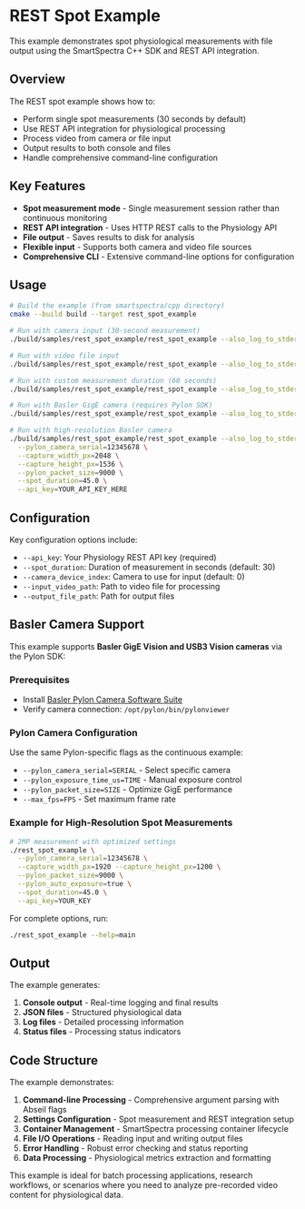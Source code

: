 # REST Spot Example

This example demonstrates spot physiological measurements with file output using the SmartSpectra C++ SDK and REST API integration.

## Overview

The REST spot example shows how to:

- Perform single spot measurements (30 seconds by default)
- Use REST API integration for physiological processing
- Process video from camera or file input
- Output results to both console and files
- Handle comprehensive command-line configuration

## Key Features

- **Spot measurement mode** - Single measurement session rather than continuous monitoring
- **REST API integration** - Uses HTTP REST calls to the Physiology API
- **File output** - Saves results to disk for analysis
- **Flexible input** - Supports both camera and video file sources
- **Comprehensive CLI** - Extensive command-line options for configuration

## Usage

```bash
# Build the example (from smartspectra/cpp directory)
cmake --build build --target rest_spot_example

# Run with camera input (30-second measurement)
./build/samples/rest_spot_example/rest_spot_example --also_log_to_stderr --camera_device_index=0 --auto_lock=false --api_key=YOUR_API_KEY_HERE

# Run with video file input
./build/samples/rest_spot_example/rest_spot_example --also_log_to_stderr --input_video_path=/path/to/video.mp4 --api_key=YOUR_API_KEY_HERE

# Run with custom measurement duration (60 seconds)
./build/samples/rest_spot_example/rest_spot_example --also_log_to_stderr --camera_device_index=0 --spot_duration=60.0 --api_key=YOUR_API_KEY_HERE

# Run with Basler GigE camera (requires Pylon SDK)
./build/samples/rest_spot_example/rest_spot_example --also_log_to_stderr --pylon_camera_serial=12345678 --api_key=YOUR_API_KEY_HERE

# Run with high-resolution Basler camera
./build/samples/rest_spot_example/rest_spot_example --also_log_to_stderr \
  --pylon_camera_serial=12345678 \
  --capture_width_px=2048 \
  --capture_height_px=1536 \
  --pylon_packet_size=9000 \
  --spot_duration=45.0 \
  --api_key=YOUR_API_KEY_HERE
```

## Configuration

Key configuration options include:

- `--api_key`: Your Physiology REST API key (required)
- `--spot_duration`: Duration of measurement in seconds (default: 30)
- `--camera_device_index`: Camera to use for input (default: 0)
- `--input_video_path`: Path to video file for processing
- `--output_file_path`: Path for output files

## Basler Camera Support

This example supports **Basler GigE Vision and USB3 Vision cameras** via the Pylon SDK:

### Prerequisites
- Install [Basler Pylon Camera Software Suite](https://www.baslerweb.com/en/software/pylon/)
- Verify camera connection: `/opt/pylon/bin/pylonviewer`

### Pylon Camera Configuration
Use the same Pylon-specific flags as the continuous example:
- `--pylon_camera_serial=SERIAL` - Select specific camera
- `--pylon_exposure_time_us=TIME` - Manual exposure control  
- `--pylon_packet_size=SIZE` - Optimize GigE performance
- `--max_fps=FPS` - Set maximum frame rate

### Example for High-Resolution Spot Measurements
```bash
# 2MP measurement with optimized settings
./rest_spot_example \
  --pylon_camera_serial=12345678 \
  --capture_width_px=1920 --capture_height_px=1200 \
  --pylon_packet_size=9000 \
  --pylon_auto_exposure=true \
  --spot_duration=45.0 \
  --api_key=YOUR_KEY
```

For complete options, run:

```bash
./rest_spot_example --help=main
```

## Output

The example generates:

1. **Console output** - Real-time logging and final results
2. **JSON files** - Structured physiological data
3. **Log files** - Detailed processing information
4. **Status files** - Processing status indicators

## Code Structure

The example demonstrates:

1. **Command-line Processing** - Comprehensive argument parsing with Abseil flags
2. **Settings Configuration** - Spot measurement and REST integration setup
3. **Container Management** - SmartSpectra processing container lifecycle
4. **File I/O Operations** - Reading input and writing output files
5. **Error Handling** - Robust error checking and status reporting
6. **Data Processing** - Physiological metrics extraction and formatting

This example is ideal for batch processing applications, research workflows, or scenarios where you need to analyze pre-recorded video content for physiological data.
